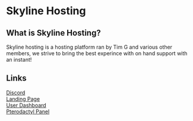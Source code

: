 # Skyline Hosting

## What is Skyline Hosting?

  Skyline hosting is a hosting platform ran by Tim G and various other members, we strive to bring the best experince with on hand support with an instant!

## Links
  [Discord](https://discord.gg/skylinehosting) <br />
  [Landing Page](https://skylinehosting.org) <br />
  [User Dashboard](https://dashboard.skylinehosting.org) <br />
  [Pterodactyl Panel](https://panel.skylinehosting.org)

<!--

**Here are some ideas to get you started:**

🙋‍♀️ A short introduction - what is your organization all about?
🌈 Contribution guidelines - how can the community get involved?
👩‍💻 Useful resources - where can the community find your docs? Is there anything else the community should know?
🍿 Fun facts - what does your team eat for breakfast?
🧙 Remember, you can do mighty things with the power of [Markdown](https://docs.github.com/github/writing-on-github/getting-started-with-writing-and-formatting-on-github/basic-writing-and-formatting-syntax)
-->
